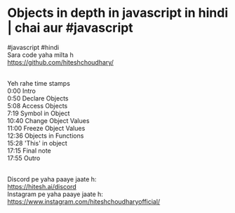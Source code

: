 # Objects in depth in javascript in hindi | chai aur #javascript
#javascript #hindi <br>
Sara code yaha milta h <br>
https://github.com/hiteshchoudhary/ <br><br>

Yeh rahe time stamps <br>
0:00 Intro<br>
0:50 Declare Objects<br>
5:08 Access Objects<br>
7:19 Symbol in Object<br>
10:40 Change Object Values<br>
11:00 Freeze Object Values<br>
12:36 Objects in Functions<br>
15:28 'This' in object<br>
17:15 Final note<br>
17:55 Outro<br><br>

Discord pe yaha paaye jaate h:<br>
https://hitesh.ai/discord<br>
Instagram pe yaha paaye jaate h:<br>
https://www.instagram.com/hiteshchoudharyofficial/
